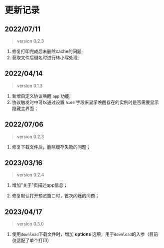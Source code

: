 <!--
 * @Description: change logs
 * @Date: 2022-04-14 15:49:34
 * @LastEditTime: 2022-07-11 16:33:56
-->

# 更新记录

## 2022/07/11

> version 0.2.3

1. 修复打印完成后未删除cache的问题;
2. 获取文件后缀名时进行转小写处理;



## 2022/04/14

> version 0.1.3

1. 新增自定义协议唤醒 `app` 功能;
2. 协议触发时中可以通过设置 `hide` 字段来显示唤醒存在的实例时是否需要显示隐藏主界面；



## 2022/07/06

> version 0.2.3

1. 修复下载文件后，删除缓存失败的问题；



## 2023/03/16

> version 0.2.4

1. 增加"关于"页描述app信息；

2. 修复默认打开预览窗口时，首次闪烁的问题；



## 2023/04/17

> version 0.3.0

1. 使用`download`下载文件时，增加 **options** 选项，用于`download`的入参（目前仅适配了单个打印）
